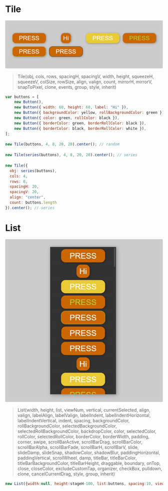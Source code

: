# Tile
![(2019.09.26)_1](Images/(2019.09.26)_1.jpg)
> Tile(obj, cols, rows, spacingH, spacingV, width, height, squeezeH, squeezeV, colSize, rowSize, align, valign, count, mirrorH, mirrorV, snapToPixel, clone, events, group, style, inherit)

```js
var buttons = [
    new Button(),
    new Button({ width: 60, height: 60, label: "Hi" }),
    new Button({ backgroundColor: yellow, rollBackgroundColor: green }),
    new Button({ color: green, rollColor: black }),
    new Button({ borderColor: green, borderRollColor: black }),
    new Button({ borderColor: black, borderRollColor: white }),
];

new Tile(buttons, 4, 8, 20, 20).center(); // random

new Tile(series(buttons), 4, 8, 20, 20).center(); // series

new Tile({
  obj: series(buttons),
  cols: 4,
  rows: 8,
  spacingH: 20,
  spacingV: 20,
  align: "center",
  count: buttons.length
}).center(); // series
```

# List
![(2019.09.26)_2](Images/(2019.09.26)_2.jpg)
> List(width, height, list, viewNum, vertical, currentSelected, align, valign, labelAlign, labelValign, labelIndent, labelIndentHorizontal, labelIndentVertical, indent, spacing, backgroundColor, rollBackgroundColor, selectedBackgroundColor, selectedRollBackgroundColor, backdropColor, color, selectedColor, rollColor, selectedRollColor, borderColor, borderWidth, padding, corner, swipe, scrollBarActive, scrollBarDrag, scrollBarColor, scrollBarAlpha, scrollBarFade, scrollBarH, scrollBarV, slide, slideDamp, slideSnap, shadowColor, shadowBlur, paddingHorizontal, paddingVertical, scrollWheel, damp, titleBar, titleBarColor, titleBarBackgroundColor, titleBarHeight, draggable, boundary, onTop, close, closeColor, excludeCustomTap, organizer, checkBox, pulldown, clone, cancelCurrentDrag, style, group, inherit)

```js
new List({width:null, height:stageH-100, list:buttons, spacing:10, viewNum:20}).center();
```
